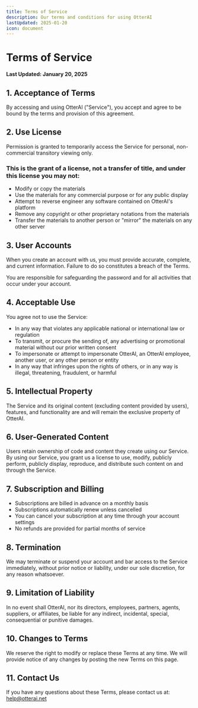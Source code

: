 ```yaml
---
title: Terms of Service
description: Our terms and conditions for using OtterAI
lastUpdated: 2025-01-20
icon: document
---
```


# Terms of Service

**Last Updated: January 20, 2025**

## 1. Acceptance of Terms

By accessing and using OtterAI ("Service"), you accept and agree to be bound by the terms and provision of this agreement.

## 2. Use License

Permission is granted to temporarily access the Service for personal, non-commercial transitory viewing only.

### This is the grant of a license, not a transfer of title, and under this license you may not:

- Modify or copy the materials
- Use the materials for any commercial purpose or for any public display
- Attempt to reverse engineer any software contained on OtterAI's platform
- Remove any copyright or other proprietary notations from the materials
- Transfer the materials to another person or "mirror" the materials on any other server

## 3. User Accounts

When you create an account with us, you must provide accurate, complete, and current information. Failure to do so constitutes a breach of the Terms.

You are responsible for safeguarding the password and for all activities that occur under your account.

## 4. Acceptable Use

You agree not to use the Service:

- In any way that violates any applicable national or international law or regulation
- To transmit, or procure the sending of, any advertising or promotional material without our prior written consent
- To impersonate or attempt to impersonate OtterAI, an OtterAI employee, another user, or any other person or entity
- In any way that infringes upon the rights of others, or in any way is illegal, threatening, fraudulent, or harmful

## 5. Intellectual Property

The Service and its original content (excluding content provided by users), features, and functionality are and will remain the exclusive property of OtterAI.

## 6. User-Generated Content

Users retain ownership of code and content they create using our Service. By using our Service, you grant us a license to use, modify, publicly perform, publicly display, reproduce, and distribute such content on and through the Service.

## 7. Subscription and Billing

- Subscriptions are billed in advance on a monthly basis
- Subscriptions automatically renew unless cancelled
- You can cancel your subscription at any time through your account settings
- No refunds are provided for partial months of service

## 8. Termination

We may terminate or suspend your account and bar access to the Service immediately, without prior notice or liability, under our sole discretion, for any reason whatsoever.

## 9. Limitation of Liability

In no event shall OtterAI, nor its directors, employees, partners, agents, suppliers, or affiliates, be liable for any indirect, incidental, special, consequential or punitive damages.

## 10. Changes to Terms

We reserve the right to modify or replace these Terms at any time. We will provide notice of any changes by posting the new Terms on this page.

## 11. Contact Us

If you have any questions about these Terms, please contact us at: help@otterai.net


